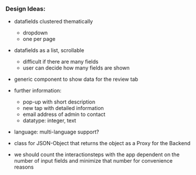 ### Design Ideas:

* datafields clustered thematically 
    * dropdown
    * one per page
    
* datafields as a list, scrollable
    * difficult if there are many fields
    * user can decide how many fields are shown
    
 * generic component to show data for the review tab
 
 * further information: 
    * pop-up with short description
    * new tap with detailed information
    * email address of admin to contact
    * datatype: integer, text
    
* language: multi-language support?

* class for JSON-Object that returns the object as a Proxy for the Backend
* we should count the interactionsteps with the app dependent on the number of input fields and minimize that number for convenience reasons
